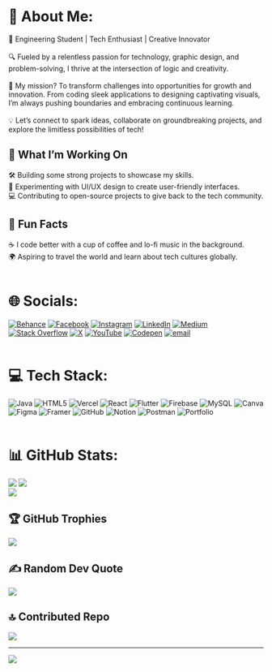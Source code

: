 # 💫 About Me:
🌟 Engineering Student | Tech Enthusiast | Creative Innovator<br><br>🔍 Fueled by a relentless passion for technology, graphic design, and problem-solving, I thrive at the intersection of logic and creativity.<br><br>🚀 My mission? To transform challenges into opportunities for growth and innovation. From coding sleek applications to designing captivating visuals, I’m always pushing boundaries and embracing continuous learning.<br><br>💡 Let’s connect to spark ideas, collaborate on groundbreaking projects, and explore the limitless possibilities of tech!<br>  

## 🌟 What I’m Working On
🛠 Building some strong projects to showcase my skills.<br>
🎨 Experimenting with UI/UX design to create user-friendly interfaces.<br>
💻 Contributing to open-source projects to give back to the tech community.<br>

## 🎯 Fun Facts
☕ I code better with a cup of coffee and lo-fi music in the background.<br>
🌍 Aspiring to travel the world and learn about tech cultures globally.<br><br>

# 🌐 Socials:
[![Behance](https://img.shields.io/badge/Behance-1769ff?logo=behance&logoColor=white)](https://behance.net/karanyede_) [![Facebook](https://img.shields.io/badge/Facebook-%231877F2.svg?logo=Facebook&logoColor=white)](https://facebook.com/krnyede) [![Instagram](https://img.shields.io/badge/Instagram-%23E4405F.svg?logo=Instagram&logoColor=white)](https://instagram.com/karanyede_) [![LinkedIn](https://img.shields.io/badge/LinkedIn-%230077B5.svg?logo=linkedin&logoColor=white)](https://linkedin.com/in/karanyede) [![Medium](https://img.shields.io/badge/Medium-12100E?logo=medium&logoColor=white)](https://medium.com/@karanyede) [![Stack Overflow](https://img.shields.io/badge/-Stackoverflow-FE7A16?logo=stack-overflow&logoColor=white)](https://stackoverflow.com/users/30441170) [![X](https://img.shields.io/badge/X-black.svg?logo=X&logoColor=white)](https://x.com/krnyede) [![YouTube](https://img.shields.io/badge/YouTube-%23FF0000.svg?logo=YouTube&logoColor=white)](https://youtube.com/@KARAN_YEDE) [![Codepen](https://img.shields.io/badge/Codepen-000000?logo=codepen&logoColor=white)](https://codepen.io/karanyede) [![email](https://img.shields.io/badge/Email-D14836?logo=gmail&logoColor=white)](mailto:karanyyede@gmail.com) <br><br>

# 💻 Tech Stack:
![Java](https://img.shields.io/badge/java-%23ED8B00.svg?style=flat&logo=openjdk&logoColor=white) ![HTML5](https://img.shields.io/badge/html5-%23E34F26.svg?style=flat&logo=html5&logoColor=white) ![Vercel](https://img.shields.io/badge/vercel-%23000000.svg?style=flat&logo=vercel&logoColor=white) ![React](https://img.shields.io/badge/react-%2320232a.svg?style=flat&logo=react&logoColor=%2361DAFB) ![Flutter](https://img.shields.io/badge/Flutter-%2302569B.svg?style=flat&logo=Flutter&logoColor=white) ![Firebase](https://img.shields.io/badge/firebase-a08021?style=flat&logo=firebase&logoColor=ffcd34) ![MySQL](https://img.shields.io/badge/mysql-4479A1.svg?style=flat&logo=mysql&logoColor=white) ![Canva](https://img.shields.io/badge/Canva-%2300C4CC.svg?style=flat&logo=Canva&logoColor=white) ![Figma](https://img.shields.io/badge/figma-%23F24E1E.svg?style=flat&logo=figma&logoColor=white) ![Framer](https://img.shields.io/badge/Framer-black?style=flat&logo=framer&logoColor=blue) ![GitHub](https://img.shields.io/badge/github-%23121011.svg?style=flat&logo=github&logoColor=white) ![Notion](https://img.shields.io/badge/Notion-%23000000.svg?style=flat&logo=notion&logoColor=white) ![Postman](https://img.shields.io/badge/Postman-FF6C37?style=flat&logo=postman&logoColor=white) ![Portfolio](https://img.shields.io/badge/Portfolio-%23000000.svg?style=flat&logo=firefox&logoColor=#FF7139)<br><br>

# 📊 GitHub Stats:
![](https://nirzak-streak-stats.vercel.app/?user=karanyede&theme=chartreuse-dark&hide_border=false)
![](https://github-readme-stats.vercel.app/api?username=karanyede&theme=chartreuse-dark&hide_border=false&include_all_commits=true&count_private=true)<br/>
![](https://github-readme-stats.vercel.app/api/top-langs/?username=karanyede&theme=chartreuse-dark&hide_border=false&include_all_commits=true&count_private=true)<br>

## 🏆 GitHub Trophies
![](https://github-profile-trophy.vercel.app/?username=karanyede&theme=flag-india&no-frame=false&no-bg=true&margin-w=4)

###  
## ✍ Random Dev Quote
![](https://quotes-github-readme.vercel.app/api?type=vetical&theme=dark)

## 🔝 Contributed Repo
![](https://github-contributor-stats.vercel.app/api?username=karanyede&limit=5&theme=dark&combine_all_yearly_contributions=true)

---
[![](https://visitcount.itsvg.in/api?id=karanyede&icon=2&color=3)](https://visitcount.itsvg.in)

<!-- Proudly created with GPRM ( https://gprm.itsvg.in ) -->
